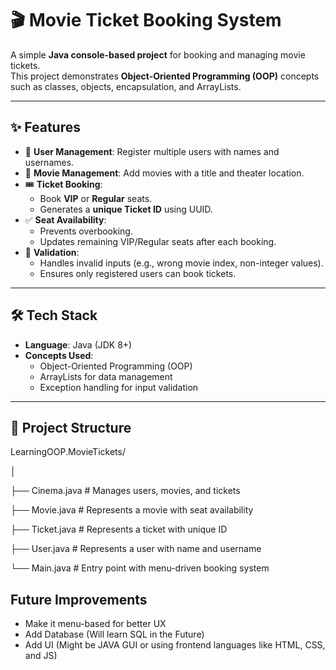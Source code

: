 # 🎬 Movie Ticket Booking System

A simple **Java console-based project** for booking and managing movie tickets.  
This project demonstrates **Object-Oriented Programming (OOP)** concepts such as classes, objects, encapsulation, and ArrayLists.

---

## ✨ Features
- 👥 **User Management**: Register multiple users with names and usernames.
- 🎥 **Movie Management**: Add movies with a title and theater location.
- 🎟️ **Ticket Booking**:
  - Book **VIP** or **Regular** seats.
  - Generates a **unique Ticket ID** using UUID.
- ✅ **Seat Availability**:
  - Prevents overbooking.
  - Updates remaining VIP/Regular seats after each booking.
- 📜 **Validation**:
  - Handles invalid inputs (e.g., wrong movie index, non-integer values).
  - Ensures only registered users can book tickets.

---

## 🛠️ Tech Stack
- **Language**: Java (JDK 8+)
- **Concepts Used**:  
  - Object-Oriented Programming (OOP)  
  - ArrayLists for data management  
  - Exception handling for input validation  

---

## 📂 Project Structure
LearningOOP.MovieTickets/

│

├── Cinema.java # Manages users, movies, and tickets

├── Movie.java # Represents a movie with seat availability

├── Ticket.java # Represents a ticket with unique ID

├── User.java # Represents a user with name and username

└── Main.java # Entry point with menu-driven booking system


## Future Improvements 
 - Make it menu-based for better UX
 - Add Database (Will learn SQL in the Future)
 - Add UI (Might be JAVA GUI or using frontend languages like HTML, CSS, and JS)
